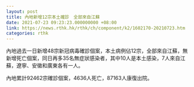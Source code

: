 ```yaml
---
layout: post
title: 內地新增12宗本土確診　全部來自江蘇
date: 2021-07-23 09:23:23.000000000 +08:00
link: https://news.rthk.hk/rthk/ch/component/k2/1602170-20210723.htm
categories: rthk
---
```


內地過去一日新增48宗新冠病毒確診個案，本土病例佔12宗，全部來自江蘇，無新增死亡個案，同日再多35名無症狀感染者，其中10人是本土感染，7人來自江蘇，遼寧、安徽和廣東各有一人。

內地累計92462宗確診個案，4636人死亡，87163人康復出院。
